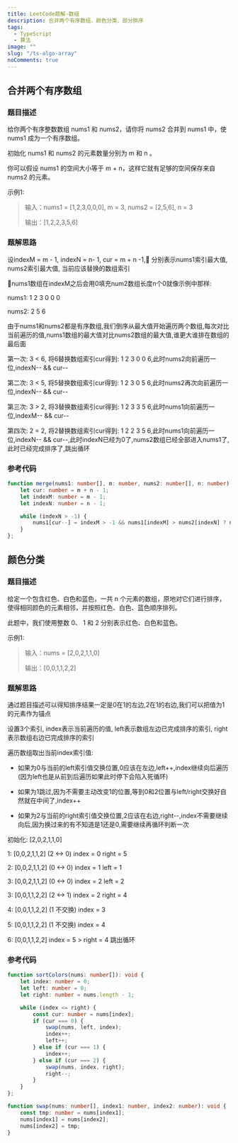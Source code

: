 ```yaml
---
title: LeetCode题解-数组
description: 合并两个有序数组、颜色分类、部分排序
tags:
  - TypeScript
  - 算法
image: ""
slug: "/ts-algo-array"
noComments: true
---
```


## 合并两个有序数组

### 题目描述

给你两个有序整数数组 nums1 和 nums2，请你将 nums2 合并到 nums1 中，使 nums1 成为一个有序数组。

初始化 nums1 和 nums2 的元素数量分别为 m 和 n 。

你可以假设 nums1 的空间大小等于 m + n，这样它就有足够的空间保存来自 nums2 的元素。

示例1:

> 输入：nums1 = [1,2,3,0,0,0], m = 3, nums2 = [2,5,6], n = 3
>
> 输出：[1,2,2,3,5,6]
>

### 题解思路

设indexM = m - 1, indexN = n- 1, cur = m + n -1, 分别表示nums1索引最大值, nums2索引最大值, 当前应该替换的数组索引

nums1数组在indexM之后会用0填充num2数组长度n个0就像示例中那样:

nums1:  1 2 3 0 0 0

nums2:  2 5 6

由于nums1和nums2都是有序数组,我们倒序从最大值开始遍历两个数组,每次对比当前遍历的值,nums1数组的最大值对比nums2数组的最大值,谁更大谁排在数组的最后面

第一次: 3 < 6, 将6替换数组索引cur得到: 1 2 3 0 0 6,此时nums2向前遍历一位,indexN-- && cur--

第二次: 3 < 5, 将5替换数组索引cur得到: 1 2 3 0 5 6,此时nums2再次向前遍历一位,indexN-- && cur--

第三次: 3 > 2, 将3替换数组索引cur得到: 1 2 3 3 5 6,此时nums1向前遍历一位,indexM-- && cur--

第四次: 2 = 2, 将2替换数组索引cur得到: 1 2 2 3 5 6,此时nums1向前遍历一位,indexN-- && cur--,此时indexN已经为0了,nums2数组已经全部进入nums1了,此时已经完成排序了,跳出循环

### 参考代码

```typescript
function merge(nums1: number[], m: number, nums2: number[], n: number): void {
    let cur: number = m + n - 1;
    let indexM: number = m - 1;
    let indexN: number = n - 1;

    while (indexN > -1) {
        nums1[cur--] = indexM > -1 && nums1[indexM] > nums2[indexN] ? nums1[indexM--] : nums2[indexN--];
    }
};
```

## 颜色分类

### 题目描述

给定一个包含红色、白色和蓝色，一共 n 个元素的数组，原地对它们进行排序，使得相同颜色的元素相邻，并按照红色、白色、蓝色顺序排列。

此题中，我们使用整数 0、 1 和 2 分别表示红色、白色和蓝色。

示例1:

> 输入：nums = [2,0,2,1,1,0]
>
> 输出：[0,0,1,1,2,2]
>

### 题解思路

通过题目描述可以得知排序结果一定是0在1的左边,2在1的右边,我们可以把值为1的元素作为锚点

设置3个索引, index表示当前遍历的值, left表示数组左边已完成排序的索引, right表示数组右边已完成排序的索引

遍历数组取出当前index索引值:

- 如果为0与当前的left索引值交换位置,0应该在左边,left++,index继续向后遍历(因为left也是从前到后遍历如果此时停下会陷入死循环)

- 如果为1跳过,因为不需要主动改变1的位置,等到0和2位置与left/right交换好自然就在中间了,index++

- 如果为2与当前的right索引值交换位置,2应该在右边,right--,index不需要继续向后,因为换过来的有不知道是1还是0,需要继续再循环判断一次

初始化: [2,0,2,1,1,0]

1: [0,0,2,1,1,2] (2 <-> 0) index = 0 right = 5

2: [0,0,2,1,1,2] (0 <-> 0) index = 1 left = 1

3: [0,0,2,1,1,2] (0 <-> 0) index = 2 left = 2

3: [0,0,1,1,2,2] (2 <-> 1) index = 2 right = 4

4: [0,0,1,1,2,2] (1 不交换) index = 3

5: [0,0,1,1,2,2] (1 不交换) index = 4

6: [0,0,1,1,2,2] index = 5 > right = 4 跳出循环

### 参考代码

```typescript
function sortColors(nums: number[]): void {
    let index: number = 0;
    let left: number = 0;
    let right: number = nums.length - 1;

    while (index <= right) {
        const cur: number = nums[index];
        if (cur === 0) {
            swap(nums, left, index);
            index++;
            left++;
        } else if (cur === 1) {
            index++;
        } else if (cur === 2) {
            swap(nums, index, right);
            right--;
        }
    }
};

function swap(nums: number[], index1: number, index2: number): void {
    const tmp: number = nums[index1];
    nums[index1] = nums[index2];
    nums[index2] = tmp;
}
```
